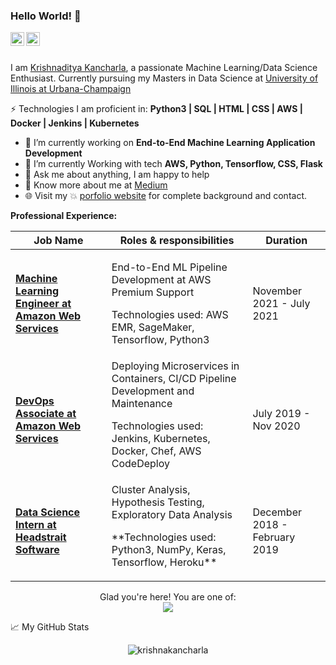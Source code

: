 ### Hello World! 👋

<div align="left">
<a href="https://www.linkedin.com/in/krishna-kancharla/" target="_blank" rel="nofollow"><img align="left" alt="Krishnaditya's LinkedIn" width="22px" src="https://img.icons8.com/color/48/000000/linkedin-2--v2.png" /></a><a href="https://www.instagram.com/krishnakancharla" target="_blank" rel="nofollow"><img align="left" alt="Krishnaditya's Insta" width="22px" src="https://img.icons8.com/color/48/000000/instagram-new--v2.png" /></a>
</div>

<br/>
<br/>

I am [Krishnaditya Kancharla](https://krishnakancharla.github.io/), a passionate Machine Learning/Data Science Enthusiast. 
Currently pursuing my Masters in Data Science at [University of Illinois at Urbana-Champaign](https://ischool.illinois.edu/visit)


⚡ Technologies I am proficient in: **Python3 | SQL | HTML | CSS | AWS | Docker | Jenkins | Kubernetes**

- 🔭 I’m currently working on  **End-to-End Machine Learning Application Development**
- 🌱 I’m currently Working with tech **AWS, Python, Tensorflow, CSS, Flask**
- 💬 Ask me about anything, I am happy to help
- 👨 Know more about me at [Medium](https://krishnakancharla.medium.com/) 
- 🌐 Visit my :boom: [porfolio website](https://krishnkancharla.github.io/) for complete background and contact.

<!-- start work experience section
<details> -->
<b> Professional Experience: </b></summary>
<table>
  <thead>
    <tr>
      <th>Job Name</th>
      <th>Roles & responsibilities</th>
      <th>Duration</th>
    </tr>
  </thead>
  <tbody>
    <tr>
      <td><b><a href="https://aws.amazon.com/">Machine Learning Engineer at Amazon Web Services</a> </b></td>
      <td><p>End-to-End ML Pipeline Development at AWS Premium Support</p>
        <p>Technologies used: AWS EMR, SageMaker, Tensorflow, Python3</p>
      </td>
      <td>November 2021 - July 2021</td>
    </tr>
  	<tr>
      <td><b><a href="https://aws.amazon.com/">DevOps Associate at Amazon Web Services</a> </b></td>
      <td>Deploying Microservices in Containers, CI/CD Pipeline Development and Maintenance
      <p>Technologies used: Jenkins, Kubernetes, Docker, Chef, AWS CodeDeploy</p></td>
      <td>July 2019 - Nov 2020</td>
    </tr>
    <tr>
      <td><b><a href="https://www.headstrait.com/">Data Science Intern at Headstrait Software</a> </b></td>
      <td> Cluster Analysis, Hypothesis Testing, Exploratory Data Analysis
      <p>**Technologies used: Python3, NumPy, Keras, Tensorflow, Heroku**</p></td>
      <td>December 2018 - February 2019</td>
    </tr>
  </tbody>
</table>
<!-- 
</details>
end work experience section -->


<p align="center"> 
  Glad you're here! You are one of:<br>
  <img src="https://visitor-badge.glitch.me/badge?page_id=https://github.com/krishnakancharla" />
</p>


📈 My GitHub Stats

<p align="center"> <img src="https://github-readme-stats.vercel.app/api?username=krishnakancharla&show_icons=true&theme=gotham" alt="krishnakancharla" />


<!--
**krishnakancharla/krishnakancharla** is a ✨ _special_ ✨ repository because its `README.md` (this file) appears on your GitHub profile.

Here are some ideas to get you started:

- 🔭 I’m currently working on ...
- 🌱 I’m currently learning ...
- 👯 I’m looking to collaborate on ...
- 🤔 I’m looking for help with ...
- 💬 Ask me about ...
- 📫 How to reach me: ...
- 😄 Pronouns: ...
- ⚡ Fun fact: ...
-->
